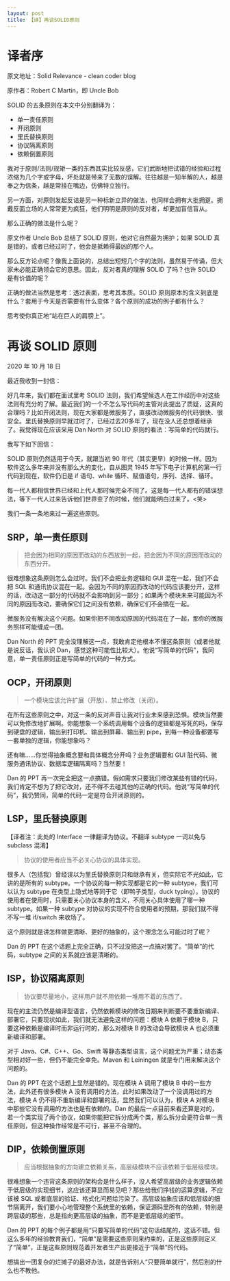 ```yaml
---
layout: post
title: 【译】再谈SOLID原则
---
```


# 译者序

原文地址：Solid Relevance - clean coder blog

原作者：Robert C Martin，即 Uncle Bob

SOLID 的五条原则在本文中分别翻译为：

- 单一责任原则
- 开闭原则
- 里氏替换原则
- 协议隔离原则
- 依赖倒置原则

我对于原则/法则/规矩一类的东西其实比较反感，它们武断地把试错的经验和过程浓缩为几个字或字母，坏处就是带来了无数的误解。往往越是一知半解的人，越是奉之为信条，越是常挂在嘴边，仿佛特立独行。

另一方面，对原则发起反诘是另一种标新立异的做法，也同样会拥有大批拥趸。拥戴反面立场的人常常更为疯狂，他们明明是原则的反对者，却更加盲信盲从。

那么正确的做法是什么呢？

原文作者 Uncle Bob 总结了 SOLID 原则，他对它自然最为拥护；如果 SOLID 真是错的，或者已经过时了，他会是抵赖得最凶的那个人。

那么反方论点呢？像我上面说的，总结出短短几个字的法则，虽然易于传诵，但大家未必能正确领会它的意思。因此，反对者真的理解 SOLID 了吗？也许 SOLID 是有价值的呢？

正确的做法当然是思考：透过表面，思考其本质。SOLID 原则原本的含义到底是什么？套用于今天是否需要有什么变体？各个原则的成功的例子都有什么？

思考使你真正地“站在巨人的肩膀上”。

# 再谈 SOLID 原则

2020 年 10 月 18 日

最近我收到一封信：

好几年来，我们都在面试里考 SOLID 法则，我们希望候选人在工作经历中对这些法则有充分的了解。最近我们的一个不怎么写代码的主管对此提出了质疑，这真的合理吗？比如开闭法则，现在大家都是微服务了，直接改动微服务的代码很快、很安全。里氏替换原则早就过时了，已经过去20多年了，现在没人还总想着继承了。我觉得现在应该采用 Dan North 对 SOLID 原则的看法：写简单的代码就行。

我写下如下回信：

SOLID 原则仍然适用于今天，就跟当初 90 年代（其实更早）的时候一样。因为软件这么多年来并没有那么大的变化，自从图灵 1945 年写下电子计算机的第一行代码到现在，软件仍旧是 if 语句、while 循环、赋值语句，序列、选择、循环。

每一代人都相信世界已经和上代人那时候完全不同了。这是每一代人都有的错误想法，等下一代人过来告诉他们世界变了的时候，他们就能明白过来了。<笑>

我们一条一条地来过一遍这些原则。

## SRP，单一责任原则

> 把会因为相同的原因而改动的东西放到一起，把会因为不同的原因而改动的东西分开。

很难想象这条原则怎么会过时。我们不会把业务逻辑和 GUI 混在一起，我们不会把 SQL 和通讯协议混在一起。会因为不同的原因而改动的代码应该要分开，这样的话，改动这一部分的代码就不会影响到另一部分；如果两个模块未来可能因为不同的原因而改动，要确保它们之间没有依赖，确保它们不会搞在一起。

微服务没有解决这个问题。如果你把不同改动原因的代码混在了一起，那你的微服务照样可能缠成一团。

Dan North 的 PPT 完全没理解这一点，我敢肯定他根本不懂这条原则（或者他就是说反话，我认识 Dan，感觉这种可能性比较大）。他说“写简单的代码”，我同意，单一责任原则正是写简单的代码的一种方式。

## OCP，开闭原则

> 一个模块应该允许扩展（开放）、禁止修改（关闭）。

在所有这些原则之中，对这一条的反对声音让我对行业未来感到恐惧。模块当然要可以免修改地扩展啊。你能想象一个系统调用每个设备的逻辑都是写死的吗，保存到硬盘的逻辑，输出到打印机、输出到屏幕、输出到 pipe，到每一种设备都要写一套单独的逻辑，你能想象吗？

还有嘛……你觉得抽象概念要和具体概念分开吗？业务逻辑要和 GUI 脏代码、微服务通讯协议、数据库逻辑隔离吗？当然要！

Dan 的 PPT 再一次完全把这一点搞错。假如需求只要我们修改某些有错的代码，我们肯定不想为了把它改对，还不得不去碰其他的正确的代码。他说“写简单的代码”，我仍赞同，简单的代码一定是符合开闭原则的。

## LSP，里氏替换原则

【译者注：此处的 Interface 一律翻译为协议。不翻译 subtype 一词以免与 subclass 混淆】

> 协议的使用者应当不必关心协议的具体实现。

很多人（包括我）曾经误以为里氏替换原则只和继承有关，但实际它不光如此，它讲的是所有的 subtype。一个协议的每一种实现都是它的一种 subtype，我们可以认为 subtype 在类型上隐式地等同于它（即鸭子类型，duck typing）。协议的使用者在使用时，只需要关心协议本身的含义，不用关心具体使用了哪一种 subtype。如果一种 subtype 对协议的实现不符合使用者的预期，那我们就不得不写一堆 if/switch 来收场了。

这个原则就是讲怎样做更清晰、更好的抽象的，这个理念怎么可能过时了呢？

Dan 的 PPT 在这个话题上完全正确，只不过没把这一点搞对罢了。“简单”的代码，subtype 之间的关系就应该是清晰的。

## ISP，协议隔离原则

> 协议要尽量地小，这样用户就不用依赖一堆用不着的东西了。

现在的主流仍然是编译型语言，仍然依赖模块的修改日期来判断要不要重新编译、部署它，只要现状如此，我们就无法避免这样的问题：模块 A 依赖于模块 B，只要这种依赖是编译时而非运行时的，那么对模块 B 的改动会导致模块 A 也必须重新编译和部署。

对于 Java、C#、C++、Go、Swift 等静态类型语言，这个问题尤为严重；动态类型相对好一些，但仍不能完全幸免。Maven 和 Leiningen 就是专门用来解决这个问题的。

Dan 的 PPT 在这个话题上显然是错的。现在模块 A 调用了模块 B 中的一些方法，此外还有很多模块 A 没有调用的方法，此时如果改动了一个没调用过的方法，模块 A 仍不得不重新编译和部署的话，显然我们可以认为，模块 A 对模块 B 中那些它没有调用的方法也是有依赖的。Dan 的最后一点目前来看还算是对的，若一个类实现了两个协议，如果你能把它拆分成两个类，那么拆分会更符合单一责任原则，但这种操作经常是不可行，甚至不合理的。

## DIP，依赖倒置原则

> 应当根据抽象的方向建立依赖关系，高层级模块不应该依赖于低层级模块。

很难想象一个违背这条原则的架构会是什么样子，没人希望高层级的业务逻辑依赖于低层级的实现细节，这应该还算显而易见吧？那些给我们挣钱的运算逻辑，不应该被 SQL 或者底层的验证、格式化问题给污染了。高层级抽象应该和低层级的细节隔离开，我们要小心地管理整个系统里的依赖，保证源码里所有的依赖，特别是跨层级的那些，总是指向更高层级的抽象，而不是更低层级的细节。

Dan 的 PPT 的每个例子都是用“只要写简单的代码”这句话结尾的，这话不错。但这么多年的经验教育我们，“简单”是需要这些原则来约束的，正是这些原则定义了“简单”，正是这些原则规范着开发者生产出更接近于“简单”的代码。

想搞出一团复杂的烂摊子的最好办法，就是告诉别人“只要简单就行”，然后别的什么也不教他。